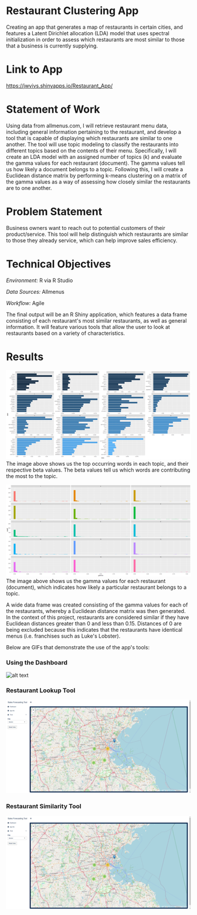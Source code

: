 # Restaurant Clustering App
Creating an app that generates a map of restaurants in certain cities, and features a Latent Dirichlet allocation (LDA) model that uses spectral initialization in order to assess which restaurants are most similar to those that a business is currently supplying. 

# Link to App
https://jwvivs.shinyapps.io/Restaurant_App/

# Statement of Work
Using data from allmenus.com, I will retrieve restaurant menu data, including general information pertaining to the restaurant, and develop a tool that is capable of displaying which restaurants are similar to one another. The tool will use topic modeling to classify the restaurants into different topics based on the contents of their menu.
Specifically, I will create an LDA model with an assigned number of topics (k) and evaluate the gamma values for each restaurant (document). The gamma values tell us how likely a document belongs to a topic. Following this, I will create a Euclidean distance matrix by performing k-means clustering on a matrix of the gamma values as a way of assessing how closely similar the restaurants are to one another.

# Problem Statement
Business owners want to reach out to potential customers of their product/service. This tool will help distinguish which restaurants are similar to those they already service, which can help improve sales efficiency.

# Technical Objectives
*Environment:* R via R Studio

*Data Sources:* Allmenus

*Workflow:* Agile

The final output will be an R Shiny application, which features a data frame consisting of each restaurant's most similar restaurants, as well as general information. It will feature various tools that allow the user to look at restaurants based on a variety of characteristics.

# Results
![alt text](https://github.com/JWVivs/Restaurant_App/blob/master/appCode/www/beta.png)
The image above shows us the top occurring words in each topic, and their respective beta values. The beta values tell us which words are contributing the most to the topic.

![alt text](https://github.com/JWVivs/Restaurant_App/blob/master/appCode/www/gamma.png)
The image above shows us the gamma values for each restaurant (document), which indicates how likely a particular restaurant belongs to a topic.

A wide data frame was created consisting of the gamma values for each of the restaurants, whereby a Euclidean distance matrix was then generated. In the context of this project, restaurants are considered similar if they have Euclidean distances greater than 0 and less than 0.15. Distances of 0 are being excluded because this indicates that the restaurants have identical menus (i.e. franchises such as Luke's Lobster).

Below are GIFs that demonstrate the use of the app's tools:

### Using the Dashboard
![alt text](https://github.com/JWVivs/Restaurant_App/blob/master/appCode/www/dashboard.gif)

### Restaurant Lookup Tool
![alt text](https://github.com/JWVivs/Restaurant_App/blob/master/appCode/www/restaurant_lookup.gif)

### Restaurant Similarity Tool
![alt text](https://github.com/JWVivs/Restaurant_App/blob/master/appCode/www/similarity_tool.gif)
